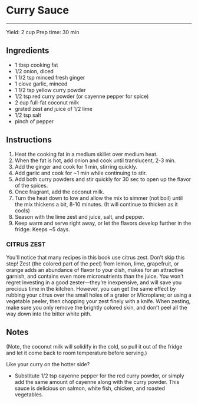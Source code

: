# Curry Sauce
---
Yield: 2 cup
Prep time: 30 min

## Ingredients
- 1 tbsp cooking fat
- 1/2 onion, diced
- 1 1/2 tsp minced fresh ginger
- 1 clove garlic, minced
- 1 1/2 tsp yellow curry powder
- 1/2 tsp red curry powder (or cayenne pepper for spice)
- 2 cup full-fat coconut milk
- grated zest and juice of 1/2 lime
- 1/2 tsp salt
- pinch of pepper

## Instructions
1. Heat the cooking fat in a medium skillet over medium heat.
2. When the fat is hot, add onion and cook until translucent, 2-3 min.
3. Add the ginger and cook for 1 min, stirring quickly.
4. Add garlic and cook for ~1 min while continuing to stir.
5. Add both curry powders and stir quickly for 30 sec to open up the flavor of the spices.
6. Once fragrant, add the coconut milk.
7. Turn the heat down to low and allow the mix to simmer (not boil) until the mix thickens a bit, 8-10 minutes. (It will continue to thicken as it cools)
8. Season with the lime zest and juice, salt, and pepper.
9. Keep warm and serve right away, or let the flavors develop further in the fridge. Keeps ~5 days.

### CITRUS ZEST 
You'll notice that many recipes in this book use citrus zest. Don’t skip this step! Zest (the colored part of the peel) from lemon, lime, grapefruit, or orange adds an abundance of flavor to your dish, makes for an attractive garnish, and contains even more micronutrients than the juice. You won't regret investing in a good zester—they’re inexpensive, and will save you precious time in the kitchen.  However, you can get the same effect by rubbing your citrus over the small holes of a grater or Microplane; or using a vegetable peeler, then chopping your zest finely with a knife. When zesting, make sure you only remove the brightly colored skin, and don’t peel all the way down into the bitter white pith.

## Notes
(Note, the coconut milk will solidify in the cold, so pull it out of the fridge and let it come back to room temperature before serving.)

Like your curry on the hotter side?
- Substitute 1/2 tsp cayenne pepper for the red curry powder, or simply add the same amount of cayenne along with the curry powder. This sauce is delicious on salmon, white fish, chicken, and roasted vegetables.
